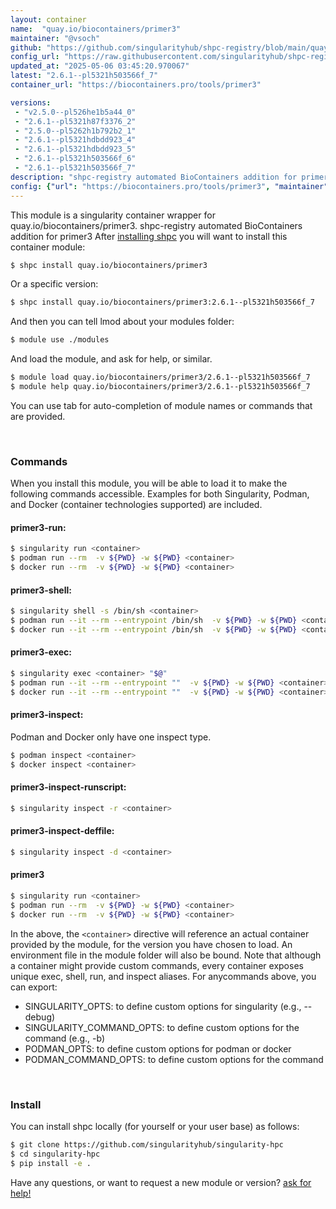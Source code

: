 ```yaml
---
layout: container
name:  "quay.io/biocontainers/primer3"
maintainer: "@vsoch"
github: "https://github.com/singularityhub/shpc-registry/blob/main/quay.io/biocontainers/primer3/container.yaml"
config_url: "https://raw.githubusercontent.com/singularityhub/shpc-registry/main/quay.io/biocontainers/primer3/container.yaml"
updated_at: "2025-05-06 03:45:20.970067"
latest: "2.6.1--pl5321h503566f_7"
container_url: "https://biocontainers.pro/tools/primer3"

versions:
 - "v2.5.0--pl526he1b5a44_0"
 - "2.6.1--pl5321h87f3376_2"
 - "2.5.0--pl5262h1b792b2_1"
 - "2.6.1--pl5321hdbdd923_4"
 - "2.6.1--pl5321hdbdd923_5"
 - "2.6.1--pl5321h503566f_6"
 - "2.6.1--pl5321h503566f_7"
description: "shpc-registry automated BioContainers addition for primer3"
config: {"url": "https://biocontainers.pro/tools/primer3", "maintainer": "@vsoch", "description": "shpc-registry automated BioContainers addition for primer3", "latest": {"2.6.1--pl5321h503566f_7": "sha256:c6ee628b4ac8c8e9f527436fdd6b79dd6b8077eecaf9bd62b3b6157036d535fa"}, "tags": {"v2.5.0--pl526he1b5a44_0": "sha256:1ed28959ef83be7f8c436c641b80f36ec41089aa0112f6276b1bb63c5798ce50", "2.6.1--pl5321h87f3376_2": "sha256:02b13b3403cab8201b92d0580de6fadca4e19fae6caaedc0d6cb36cb8afb5568", "2.5.0--pl5262h1b792b2_1": "sha256:f7913349cc10b498da1058fbcb848539e816bd437f2ab4b211252d636b3e840f", "2.6.1--pl5321hdbdd923_4": "sha256:f37dcb36d0d68d17cca80aec1fc39f6e69503b8ad53272c1a330ed9e8a13554b", "2.6.1--pl5321hdbdd923_5": "sha256:dad40cbfe8d4d3c56a78c6d814c3f63b60df2da99cd70fe5a90080b89ff9e249", "2.6.1--pl5321h503566f_6": "sha256:8ac5b8ed57e971c54d93d7ad516c7bc7a986e9c8d6bf4c583e843f067baa597b", "2.6.1--pl5321h503566f_7": "sha256:c6ee628b4ac8c8e9f527436fdd6b79dd6b8077eecaf9bd62b3b6157036d535fa"}, "docker": "quay.io/biocontainers/primer3"}
---
```


This module is a singularity container wrapper for quay.io/biocontainers/primer3.
shpc-registry automated BioContainers addition for primer3
After [installing shpc](#install) you will want to install this container module:


```bash
$ shpc install quay.io/biocontainers/primer3
```

Or a specific version:

```bash
$ shpc install quay.io/biocontainers/primer3:2.6.1--pl5321h503566f_7
```

And then you can tell lmod about your modules folder:

```bash
$ module use ./modules
```

And load the module, and ask for help, or similar.

```bash
$ module load quay.io/biocontainers/primer3/2.6.1--pl5321h503566f_7
$ module help quay.io/biocontainers/primer3/2.6.1--pl5321h503566f_7
```

You can use tab for auto-completion of module names or commands that are provided.

<br>

### Commands

When you install this module, you will be able to load it to make the following commands accessible.
Examples for both Singularity, Podman, and Docker (container technologies supported) are included.

#### primer3-run:

```bash
$ singularity run <container>
$ podman run --rm  -v ${PWD} -w ${PWD} <container>
$ docker run --rm  -v ${PWD} -w ${PWD} <container>
```

#### primer3-shell:

```bash
$ singularity shell -s /bin/sh <container>
$ podman run --it --rm --entrypoint /bin/sh  -v ${PWD} -w ${PWD} <container>
$ docker run --it --rm --entrypoint /bin/sh  -v ${PWD} -w ${PWD} <container>
```

#### primer3-exec:

```bash
$ singularity exec <container> "$@"
$ podman run --it --rm --entrypoint ""  -v ${PWD} -w ${PWD} <container> "$@"
$ docker run --it --rm --entrypoint ""  -v ${PWD} -w ${PWD} <container> "$@"
```

#### primer3-inspect:

Podman and Docker only have one inspect type.

```bash
$ podman inspect <container>
$ docker inspect <container>
```

#### primer3-inspect-runscript:

```bash
$ singularity inspect -r <container>
```

#### primer3-inspect-deffile:

```bash
$ singularity inspect -d <container>
```



#### primer3

```bash
$ singularity run <container>
$ podman run --rm  -v ${PWD} -w ${PWD} <container>
$ docker run --rm  -v ${PWD} -w ${PWD} <container>
```


In the above, the `<container>` directive will reference an actual container provided
by the module, for the version you have chosen to load. An environment file in the
module folder will also be bound. Note that although a container
might provide custom commands, every container exposes unique exec, shell, run, and
inspect aliases. For anycommands above, you can export:

 - SINGULARITY_OPTS: to define custom options for singularity (e.g., --debug)
 - SINGULARITY_COMMAND_OPTS: to define custom options for the command (e.g., -b)
 - PODMAN_OPTS: to define custom options for podman or docker
 - PODMAN_COMMAND_OPTS: to define custom options for the command

<br>

### Install

You can install shpc locally (for yourself or your user base) as follows:

```bash
$ git clone https://github.com/singularityhub/singularity-hpc
$ cd singularity-hpc
$ pip install -e .
```

Have any questions, or want to request a new module or version? [ask for help!](https://github.com/singularityhub/singularity-hpc/issues)